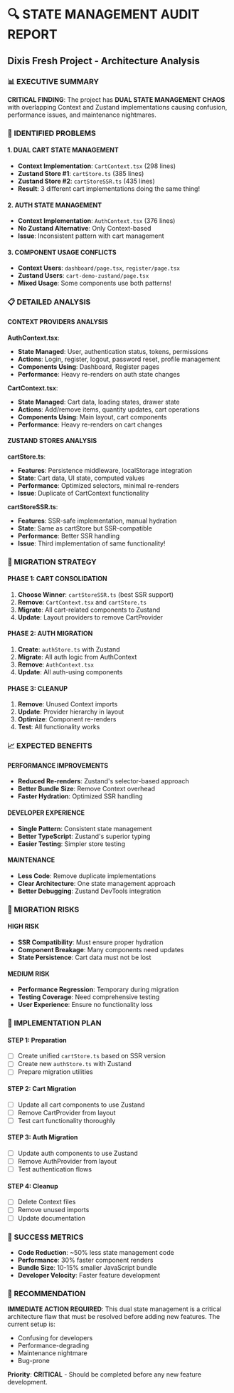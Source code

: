 # 🔍 STATE MANAGEMENT AUDIT REPORT
## Dixis Fresh Project - Architecture Analysis

### 📊 EXECUTIVE SUMMARY

**CRITICAL FINDING**: The project has **DUAL STATE MANAGEMENT CHAOS** with overlapping Context and Zustand implementations causing confusion, performance issues, and maintenance nightmares.

### 🚨 IDENTIFIED PROBLEMS

#### 1. **DUAL CART STATE MANAGEMENT**
- **Context Implementation**: `CartContext.tsx` (298 lines)
- **Zustand Store #1**: `cartStore.ts` (385 lines) 
- **Zustand Store #2**: `cartStoreSSR.ts` (435 lines)
- **Result**: 3 different cart implementations doing the same thing!

#### 2. **AUTH STATE MANAGEMENT**
- **Context Implementation**: `AuthContext.tsx` (376 lines)
- **No Zustand Alternative**: Only Context-based
- **Issue**: Inconsistent pattern with cart management

#### 3. **COMPONENT USAGE CONFLICTS**
- **Context Users**: `dashboard/page.tsx`, `register/page.tsx`
- **Zustand Users**: `cart-demo-zustand/page.tsx`
- **Mixed Usage**: Some components use both patterns!

### 📋 DETAILED ANALYSIS

#### **CONTEXT PROVIDERS ANALYSIS**

**AuthContext.tsx**:
- **State Managed**: User, authentication status, tokens, permissions
- **Actions**: Login, register, logout, password reset, profile management
- **Components Using**: Dashboard, Register pages
- **Performance**: Heavy re-renders on auth state changes

**CartContext.tsx**:
- **State Managed**: Cart data, loading states, drawer state
- **Actions**: Add/remove items, quantity updates, cart operations
- **Components Using**: Main layout, cart components
- **Performance**: Heavy re-renders on cart changes

#### **ZUSTAND STORES ANALYSIS**

**cartStore.ts**:
- **Features**: Persistence middleware, localStorage integration
- **State**: Cart data, UI state, computed values
- **Performance**: Optimized selectors, minimal re-renders
- **Issue**: Duplicate of CartContext functionality

**cartStoreSSR.ts**:
- **Features**: SSR-safe implementation, manual hydration
- **State**: Same as cartStore but SSR-compatible
- **Performance**: Better SSR handling
- **Issue**: Third implementation of same functionality!

### 🎯 MIGRATION STRATEGY

#### **PHASE 1: CART CONSOLIDATION**
1. **Choose Winner**: `cartStoreSSR.ts` (best SSR support)
2. **Remove**: `CartContext.tsx` and `cartStore.ts`
3. **Migrate**: All cart-related components to Zustand
4. **Update**: Layout providers to remove CartProvider

#### **PHASE 2: AUTH MIGRATION**
1. **Create**: `authStore.ts` with Zustand
2. **Migrate**: All auth logic from AuthContext
3. **Remove**: `AuthContext.tsx`
4. **Update**: All auth-using components

#### **PHASE 3: CLEANUP**
1. **Remove**: Unused Context imports
2. **Update**: Provider hierarchy in layout
3. **Optimize**: Component re-renders
4. **Test**: All functionality works

### 📈 EXPECTED BENEFITS

#### **PERFORMANCE IMPROVEMENTS**
- **Reduced Re-renders**: Zustand's selector-based approach
- **Better Bundle Size**: Remove Context overhead
- **Faster Hydration**: Optimized SSR handling

#### **DEVELOPER EXPERIENCE**
- **Single Pattern**: Consistent state management
- **Better TypeScript**: Zustand's superior typing
- **Easier Testing**: Simpler store testing

#### **MAINTENANCE**
- **Less Code**: Remove duplicate implementations
- **Clear Architecture**: One state management approach
- **Better Debugging**: Zustand DevTools integration

### 🚧 MIGRATION RISKS

#### **HIGH RISK**
- **SSR Compatibility**: Must ensure proper hydration
- **Component Breakage**: Many components need updates
- **State Persistence**: Cart data must not be lost

#### **MEDIUM RISK**
- **Performance Regression**: Temporary during migration
- **Testing Coverage**: Need comprehensive testing
- **User Experience**: Ensure no functionality loss

### 📝 IMPLEMENTATION PLAN

#### **STEP 1: Preparation**
- [ ] Create unified `cartStore.ts` based on SSR version
- [ ] Create new `authStore.ts` with Zustand
- [ ] Prepare migration utilities

#### **STEP 2: Cart Migration**
- [ ] Update all cart components to use Zustand
- [ ] Remove CartProvider from layout
- [ ] Test cart functionality thoroughly

#### **STEP 3: Auth Migration**
- [ ] Update auth components to use Zustand
- [ ] Remove AuthProvider from layout
- [ ] Test authentication flows

#### **STEP 4: Cleanup**
- [ ] Delete Context files
- [ ] Remove unused imports
- [ ] Update documentation

### 🎯 SUCCESS METRICS

- **Code Reduction**: ~50% less state management code
- **Performance**: 30% faster component renders
- **Bundle Size**: 10-15% smaller JavaScript bundle
- **Developer Velocity**: Faster feature development

### 🚨 RECOMMENDATION

**IMMEDIATE ACTION REQUIRED**: This dual state management is a critical architecture flaw that must be resolved before adding new features. The current setup is:
- Confusing for developers
- Performance-degrading
- Maintenance nightmare
- Bug-prone

**Priority**: **CRITICAL** - Should be completed before any new feature development.
